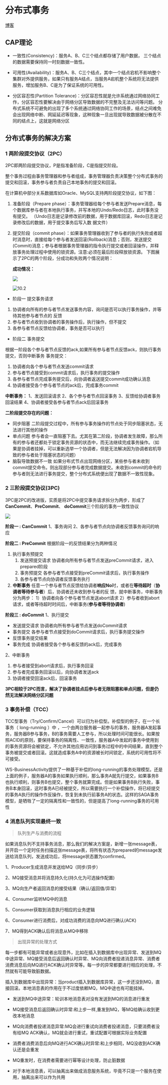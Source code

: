 # 分布式事务

[博客](https://blog.csdn.net/oldshaui/article/details/88743085)

## CAP理论

* 一致性(Consistency)：服务A、B、C三个结点都存储了用户数据， 三个结点的数据需要保持同一时刻数据一致性。

* 可用性(Availability)：服务A、B、C三个结点，其中一个结点宕机不影响整个集群对外提供服务，如果只有服务A结点，当服务A宕机整个系统将无法提供服务，增加服务B、C是为了保证系统的可用性。

* 分区容忍性(Partition Tolerance)：分区容忍性就是允许系统通过网络协同工作，分区容忍性要解决由于网络分区导致数据的不完整及无法访问等问题。
  分布式系统不可避免的出现了多个系统通过网络协同工作的场景，结点之间难免会出现网络中断、网延延迟等现象，这种现象一旦出现就导致数据被分散在不同的结点上，这就是网络分区



## 分布式事务的解决方案

### 1 两阶段提交协议（2PC）

2PC即两阶段提交协议，P是指准备阶段，C是指提交阶段。

整个事务过程由事务管理器和参与者组成，事务管理器负责决策整个分布式事务的提交和回滚，事务参与者负责自己本地事务的提交和回滚。

在计算机中部分关系数据库如Oracle、MySQL支持两阶段提交协议，如下图：

1. 准备阶段（Prepare phase）：事务管理器给每个参与者发送Prepare消息，每个数据库参与者在本地执行事务，并写本地的Undo/Redo日志，此时事务没有提交。  （Undo日志是记录修改前的数据，用于数据库回滚，Redo日志是记录修改后的数据，用于提交事务后写入数 据文件）

2. 提交阶段（commit phase）：如果事务管理器收到了参与者的执行失败或者超时消息时，直接给每个参与者发送回滚(Rollback)消息；否则，发送提交(Commit)消息；参与者根据事务管理器的指令执行提交或者回滚操作，并释放事务处理过程中使用的锁资源。注意:必须在最后阶段释放锁资源。 下图展示了2PC的两个阶段，分成功和失败两个情况说明：

   **成功情况：**

   ![](../assets/10.1.png)

   

   ![10.2](..\assets\10.2.png)



- 阶段一 提交事务请求

1. 协调者向所有的参与者节点发送事务内容，询问是否可以执行事务操作，并等待其他参与者节点的
   反馈
2. 参与者节点收到协调者的事务操作后，执行操作，但不提交
3. 各参与者节点反馈给协调者，事务是否可以执行

- 阶段二 事务提交

根据一阶段各个参与者节点反馈的ack,如果所有参与者节点反馈ack，则执行事务提交，否则中断事务
 事务提交：

1. 协调者向各个参与者节点发送commit请求
2. 参与者节点接受到commit请求后，执行事务的提交操作
3. 各参与者节点完成事务提交后，向协调者返送提交commit成功确认消息
4. 协调者接受各个参与者节点的ack后，完成事务commit



**中断事务：**
 1、发送回滚请求
 2、各个参与者节点回滚事务
 3、反馈给协调者事务回滚结果
 4、协调者接受各参与者节点ack后回滚事务



**二阶段提交存在的问题：**

- 同步阻塞
  二阶段提交过程中，所有参与事务操作的节点处于同步阻塞状态，无法进行其他的操作
- 单点问题
  参与者会一直阻塞下去。尤其在第二阶段，协调者发生故障，那么所有的参与者还都处于锁定事务资源的状态中，而无法继续完成事务操作。（如果是协调者挂掉，可以重新选举一个协调者，但是无法解决因为协调者宕机导致的参与者处于阻塞状态的问题）
- 脑裂导致数据不一致
  如果分布式节点出现网络分区，某些参与者未收到commit提交命令。则出现部分参与者完成数据提交。未收到commit的命令的参与者则无法进行事务提交，整个分布式系统便出现了数据不一致性现象。



### 2 三阶段提交协议(3PC)

3PC是2PC的改进版，实质是将2PC中提交事务请求拆分为两步，形成了**CanCommit**、**PreCommit**、 **doCommit**三个阶段的事务一致性协议

![](../assets/10.4.png)

**阶段一 : CanCommit**
 1、事务询问
 2、各参与者节点向协调者反馈事务询问的响应

 **阶段二 : PreCommit**
 根据阶段一的反馈结果分为两种情况

1. 执行事务预提交
   1. 发送预提交请求
      协调者向所有参与者节点发送preCommit请求，进入prepared阶段
   2. 事务预提交
      各参与者节点接受到preCommit请求后，执行事务操作
   3. 各参与者节点向协调者反馈事务执行
2. **中断事务**
   任意一个参与者节点反馈给协调者**响应No**时，或者在**等待超时**（**协调者等待参与者**）后，协调者还未收到参与者的反
   馈，就中断事务，中断事务分为两步：
   1）协调者向各个参与者节点发送abort请求
   2）参与者收到abort请求，或者等待超时时间后，中断事务(**参与者等待协调者**)

**阶段三 : doCommit**
 1、执行提交

- 发送提交请求
  协调者向所有参与者节点发送doCommit请求
- 事务提交
  各参与者节点接受到doCommit请求后，执行事务提交操作
- 反馈事务提交结果
- 事务完成
  协调者接受各个参与者反馈的ack后，完成事务

2、中断事务

1. 参与者接受到abort请求后，执行事务回滚
2. 参与者完成事务回滚以后，向协调者发送ack
3. 协调者接受回滚ack后，回滚事务



**3PC相较于2PC而言，解决了协调者挂点后参与者无限阻塞和单点问题，但是仍然无法解决网络分区问题**



### 3 事务补偿（TCC）

TCC型事务（Try/Confirm/Cancel）可以归为补偿型。补偿型的例子，在一个长事务（ long-running ）中 ，一个由两台服务器一起参与的事务，服务器A发起事务，服务器B参与事务，B的事务需要人工参与，所以处理时间可能很长。如果按照ACID的原则，要保持事务的隔离性、一致性，服务器A中发起的事务中使用到的事务资源将会被锁定，不允许其他应用访问到事务过程中的中间结果，直到整个事务被提交或者回滚。这就造成事务A中的资源被长时间锁定，系统的可用性将不可接受。

WS-BusinessActivity提供了一种基于补偿的long-running的事务处理模型。还是上面的例子，服务器A的事务如果执行顺利，那么事务A就先行提交，如果事务B也执行顺利，则事务B也提交，整个事务就算完成。但是如果事务B执行失败，事务B本身回滚，这时事务A已经被提交，所以需要执行一个补偿操作，将已经提交的事务A执行的操作作反操作，恢复到未执行前事务A的状态。这样的SAGA事务模型，是牺牲了一定的隔离性和一致性的，但是提高了long-running事务的可用性



### 4 消息队列实现最终一致

> 队列生产与消费的流程

如果消息队列不支持事务消息，那么我们的解决方案是，新增一张message表，并开启一个定时任务扫描这张message表，将所有状态为prepared的message发送给消息队列，发送成功后，将message状态置为confirmed。

1、Producer生成消息并发送给MQ（同步/异步）

2、MQ接受消息并将消息持久化(持久化为可选操作配置)

3、MQ向生产者返回消息的接受结果（确认/返回值/异常）

4、Consumer监听MQ中的消息

5、Consumer获取到消息执行相应的业务逻辑

6、Consumer进行消费后，对成功消费的消息向MQ进行确认(ACK)

7、MQ得到ACK确认后将消息从MQ中移除

 

> 出现异常的处理方式

每一步都有可能异常或者出现意外，比如在插入到数据库中出现异常、发送到MQ中途异常、MQ接受消息后返回确认时异常、MQ向消费者投递消息异常、消费者消费消息后向MQ进行ACK确认时异常等。每一步的异常都要进行相应的处理，不然就有可能导致脏数据。

插入到数据库中出现异常：当product插入到数据库异常，这一步还没到MQ，直接回滚。本地消息表的作用在于不过度依赖MQ，MQ中途也有可能挂掉。

- 发送到MQ中途异常：轮训本地消息表对没有发送到MQ的消息进行重发

- MQ接受消息后返回确认时异常:和上步一样,重发到MQ，等MQ给确认收到更改本地消息

- MQ向消费者投递消息异常:MQ会进行重试向消费者投递消息，只要消费者没有给MQ ACK确认，MQ就会进行重试，重试配置可根据实际业务配置

- 消费者消费消息后向MQ进行ACK确认时异常:和上步相同，MQ没收到ACK确认还是会重发

- MQ重发时，在消费者需要进行幂等设计处理，防止脏数据

- 对于本地消息表，可以抽离出来做成消息服务系统，毕竟不只是一个服务在使用，抽离出来可以作为共用
  

